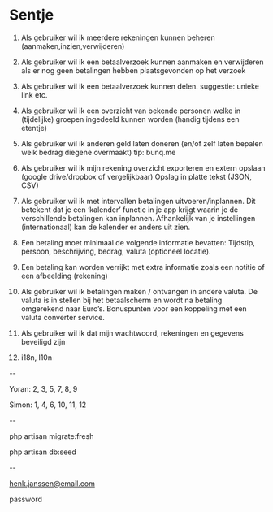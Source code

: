 # Sentje

1) Als gebruiker wil ik meerdere rekeningen kunnen beheren (aanmaken,inzien,verwijderen)

2) Als gebruiker wil ik een betaalverzoek kunnen aanmaken en verwijderen als er nog geen betalingen hebben plaatsgevonden op het verzoek

3) Als gebruiker wil ik een betaalverzoek kunnen delen. suggestie: unieke link etc.

4) Als gebruiker wil ik een overzicht van bekende personen welke in (tijdelijke) groepen ingedeeld kunnen worden (handig tijdens een etentje)

5) Als gebruiker wil ik anderen geld laten doneren (en/of zelf laten bepalen welk bedrag diegene overmaakt) tip: bunq.me

6) Als gebruiker wil ik mijn rekening overzicht exporteren en extern opslaan (google drive/dropbox of vergelijkbaar) Opslag in platte tekst (JSON, CSV)

7) Als gebruiker wil ik met intervallen betalingen uitvoeren/inplannen. Dit betekent dat je een ‘kalender’ functie in je app krijgt waarin je de verschillende betalingen kan inplannen. Afhankelijk van je instellingen (internationaal) kan de kalender er anders uit zien.

8) Een betaling moet minimaal de volgende informatie bevatten: Tijdstip, persoon, beschrijving, bedrag, valuta (optioneel locatie).

9) Een betaling kan worden verrijkt met extra informatie zoals een notitie of een afbeelding (rekening)

10) Als gebruiker wil ik betalingen maken / ontvangen in andere valuta. De valuta is in stellen bij het betaalscherm en wordt na betaling omgerekend naar Euro’s. Bonuspunten voor een koppeling met een valuta converter service.

11) Als gebruiker wil ik dat mijn wachtwoord, rekeningen en gegevens beveiligd zijn

12) i18n, l10n

--

Yoran: 2, 3, 5, 7, 8, 9

Simon: 1, 4, 6, 10, 11, 12

--

php artisan migrate:fresh

php artisan db:seed

--

henk.janssen@email.com

password